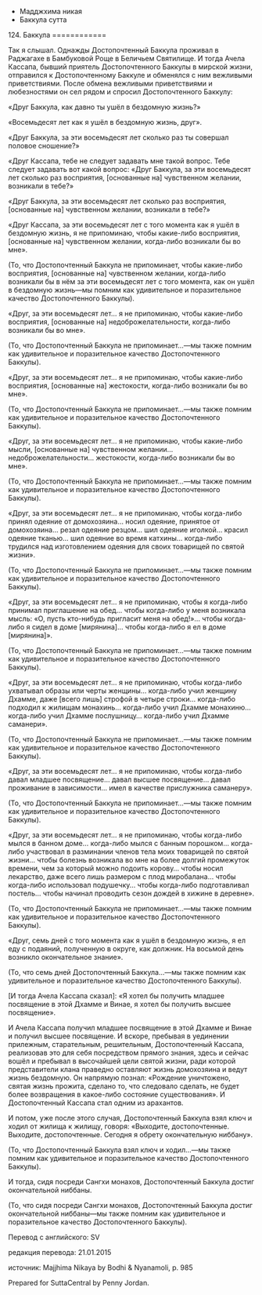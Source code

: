









* Мадджхима никая
* Баккула сутта


124\. Баккула
\=\=\=\=\=\=\=\=\=\=\=\=



Так я слышал\. Однажды Достопочтенный Баккула проживал в Раджагахе в Бамбуковой Роще в Беличьем Святилище\. И тогда Ачела Кассапа, бывший приятель Достопочтенного Баккулы в мирской жизни, отправился к Достопочтенному Баккуле и обменялся с ним вежливыми приветствиями\. После обмена вежливыми приветствиями и любезностями он сел рядом и спросил Достопочтенного Баккулу:


«Друг Баккула, как давно ты ушёл в бездомную жизнь?»


«Восемьдесят лет как я ушёл в бездомную жизнь, друг»\.


«Друг Баккула, за эти восемьдесят лет сколько раз ты совершал половое сношение?»


«Друг Кассапа, тебе не следует задавать мне такой вопрос\. Тебе следует задавать вот какой вопрос: «Друг Баккула, за эти восемьдесят лет сколько раз восприятия, \[основанные на\] чувственном желании, возникали в тебе?»


«Друг Баккула, за эти восемьдесят лет сколько раз восприятия, \[основанные на\] чувственном желании, возникали в тебе?»


«Друг Кассапа, за эти восемьдесят лет с того момента как я ушёл в бездомную жизнь, я не припоминаю, чтобы какие\-либо восприятия, \[основанные на\] чувственном желании, когда\-либо возникали бы во мне»\.


\(То, что Достопочтенный Баккула не припоминает, чтобы какие\-либо восприятия, \[основанные на\] чувственном желании, когда\-либо возникали бы в нём за эти восемьдесят лет с того момента, как он ушёл в бездомную жизнь—мы помним как удивительное и поразительное качество Достопочтенного Баккулы\)\.


«Друг, за эти восемьдесят лет… я не припоминаю, чтобы какие\-либо восприятия, \[основанные на\] недоброжелательности, когда\-либо возникали бы во мне»\.


\(То, что Достопочтенный Баккула не припоминает…—мы также помним как удивительное и поразительное качество Достопочтенного Баккулы\)\.


«Друг, за эти восемьдесят лет… я не припоминаю, чтобы какие\-либо восприятия, \[основанные на\] жестокости, когда\-либо возникали бы во мне»\.


\(То, что Достопочтенный Баккула не припоминает…—мы также помним как удивительное и поразительное качество Достопочтенного Баккулы\)\.


«Друг, за эти восемьдесят лет… я не припоминаю, чтобы какие\-либо мысли, \[основанные на\] чувственном желании… недоброжелательности… жестокости, когда\-либо возникали бы во мне»\.


\(То, что Достопочтенный Баккула не припоминает…—мы также помним как удивительное и поразительное качество Достопочтенного Баккулы\)\.


«Друг, за эти восемьдесят лет… я не припоминаю, чтобы когда\-либо принял одеяние от домохозяина… носил одеяние, принятое от домохозяина… резал одеяние резцом… шил одеяние иголкой… красил одеяние тканью… шил одеяние во время катхины… когда\-либо трудился над изготовлением одеяния для своих товарищей по святой жизни»\.


\(То, что Достопочтенный Баккула не припоминает…—мы также помним как удивительное и поразительное качество Достопочтенного Баккулы\)\.


«Друг, за эти восемьдесят лет… я не припоминаю, чтобы я когда\-либо принимал приглашение на обед… чтобы когда\-либо у меня возникала мысль: «О, пусть кто\-нибудь пригласит меня на обед\!»… чтобы когда\-либо я сидел в доме \[мирянина\]… чтобы когда\-либо я ел в доме \[мирянина\]»\.


\(То, что Достопочтенный Баккула не припоминает…—мы также помним как удивительное и поразительное качество Достопочтенного Баккулы\)\.


«Друг, за эти восемьдесят лет… я не припоминаю, чтобы когда\-либо ухватывал образы или черты женщины… когда\-либо учил женщину Дхамме, даже \[всего лишь\] строфой в четыре строки… когда\-либо подходил к жилищам монахинь… когда\-либо учил Дхамме монахиню… когда\-либо учил Дхамме послушницу… когда\-либо учил Дхамме саманери»\.


\(То, что Достопочтенный Баккула не припоминает…—мы также помним как удивительное и поразительное качество Достопочтенного Баккулы\)\.


«Друг, за эти восемьдесят лет… я не припоминаю, чтобы когда\-либо давал младшее посвящение… давал высшее посвящение… давал проживание в зависимости… имел в качестве прислужника саманеру»\.


\(То, что Достопочтенный Баккула не припоминает…—мы также помним как удивительное и поразительное качество Достопочтенного Баккулы\)\.


«Друг, за эти восемьдесят лет… я не припоминаю, чтобы когда\-либо мылся в банном доме… когда\-либо мылся с банным порошком… когда\-либо участвовал в разминании членов тела моих товарищей по святой жизни… чтобы болезнь возникала во мне на более долгий промежуток времени, чем за который можно подоить корову… чтобы носил лекарство, даже всего лишь размером с плод миробалана… чтобы когда\-либо использовал подушечку… чтобы когда\-либо подготавливал постель… чтобы начинал проводить сезон дождей в хижине в деревне»\.


\(То, что Достопочтенный Баккула не припоминает…—мы также помним как удивительное и поразительное качество Достопочтенного Баккулы\)\.


«Друг, семь дней с того момента как я ушёл в бездомную жизнь, я ел еду с подаяний, полученную в округе, как должник\. На восьмой день возникло окончательное знание»\.


\(То, что семь дней Достопочтенный Баккула…—мы также помним как удивительное и поразительное качество Достопочтенного Баккулы\)\.


\[И тогда Ачела Кассапа сказал\]: «Я хотел бы получить младшее посвящение в этой Дхамме и Винае, я хотел бы получить высшее посвящение»\.


И Ачела Кассапа получил младшее посвящение в этой Дхамме и Винае и получил высшее посвящение\. И вскоре, пребывая в уединении прилежным, старательным, решительным, Достопочтенный Кассапа, реализовав это для себя посредством прямого знания, здесь и сейчас вошёл и пребывал в высочайшей цели святой жизни, ради которой представители клана праведно оставляют жизнь домохозяина и ведут жизнь бездомную\. Он напрямую познал: «Рождение уничтожено, святая жизнь прожита, сделано то, что следовало сделать, не будет более возвращения в какое\-либо состояние существования»\. И Достопочтенный Кассапа стал одним из арахантов\.


И потом, уже после этого случая, Достопочтенный Баккула взял ключ и ходил от жилища к жилищу, говоря: «Выходите, достопочтенные\. Выходите, достопочтенные\. Сегодня я обрету окончательную ниббану»\.


\(То, что Достопочтенный Баккула взял ключ и ходил…—мы также помним как удивительное и поразительное качество Достопочтенного Баккулы\)\.


И тогда, сидя посреди Сангхи монахов, Достопочтенный Баккула достиг окончательной ниббаны\.


\(То, что сидя посреди Сангхи монахов, Достопочтенный Баккула достиг окончательной ниббаны—мы также помним как удивительное и поразительное качество Достопочтенного Баккулы\)\.



Перевод с английского: SV


редакция перевода: 21\.01\.2015


источник: Majjhima Nikaya by Bodhi & Nyanamoli, p\. 985


Prepared for SuttaCentral by Penny Jordan\.







